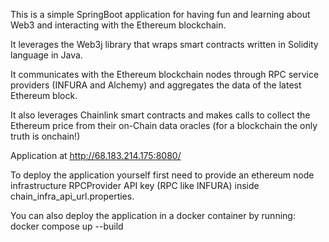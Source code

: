 This is a simple SpringBoot application for having fun and learning about Web3 and interacting with the Ethereum blockchain. 

It leverages the Web3j library that wraps smart contracts written in Solidity language in Java.

It communicates with the Ethereum blockchain nodes through RPC service providers (INFURA and Alchemy) and aggregates the data of the latest Ethereum block. 

It also leverages Chainlink smart contracts and makes calls to collect the Ethereum price from their on-Chain data oracles (for a blockchain the only truth is onchain!) 

Application at http://68.183.214.175:8080/

To deploy the application yourself first need to provide an ethereum node infrastructure RPCProvider API key (RPC like INFURA) inside chain_infra_api_url.properties.

You can also deploy the application in a docker container by running: docker compose up --build 
